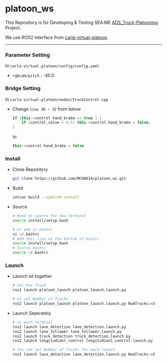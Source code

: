# platoon_ws
This Repository is for Developing & Testing SEA:ME [ADS_Truck-Platooning](https://github.com/SEA-ME/ADS_Truck-Platooning) Project.



We use ROS2 Interface from [carla-virtual-platoon](https://github.com/AveesLab/carla-virtual-platoon).

---

### Parameter Setting
In `carla-virtual-platoon/config/config.yaml`
- `rgbcam/pitch` : -45.0

### Bridge Setting
In `carla-virtual-platoon/nodes/TruckControl.cpp`

- Change `line 30 ~ 32` from below
    ```cpp
    if (this->control.hand_brake == true ) {
        if (control_value > 0.5) this->control.hand_brake = false;
    }
    ```
    to 
    ```cpp
    this->control.hand_brake = false
    ```
### Install
- Clone Repository
    ```bash
    git clone https://github.com/MC00614/platoon_ws.git
    ```
- Build
    ```bash
    colcon build --symlink-install
    ```
- Source
    ```bash
    # Need to source for new terminal
    source install/setup.bash
    ```
    ```bash
    # or add in bashrc
    vi ~/.bashrc
    # Add this line at the bottom of bashrc
    source install/setup.bash
    # Source bashrc
    source ~/.bashrc
    ```


### Launch
- Launch all together
    ```bash
    # Set One Truck
    ros2 launch platoon_launch platoon_launch.launch.py
    ```
    ```bash
    # or set Number of Trucks
    ros2 launch platoon_launch platoon_launch.launch.py NumTrucks:=3
    ```

- Launch Seperately
    ```bash
    # in each terminal
    ros2 launch lane_detection lane_detection.launch.py
    ros2 launch lane_follower lane_follower.launch.py
    ros2 launch truck_detection truck_detection.launch.py
    ros2 launch longitudianl_control longitudianl_control.launch.py
    ```
    ```bash
    # You can set Number of Trucks for each launch
    ros2 launch lane_detection lane_detection.launch.py NumTrucks:=3
    ```
